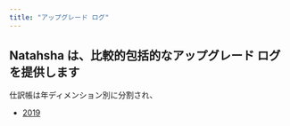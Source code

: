 ```yaml
---
title: "アップグレード ログ"
---
```


## Natahsha は、比較的包括的なアップグレード ログを提供します

仕訳帳は年ディメンション別に分割され、

- [2019](https://natasha.dotnetcore.xyz/zh/update/2019.html)
